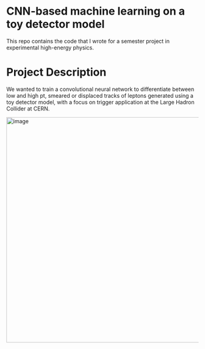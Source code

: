 
# CNN-based machine learning on a toy detector model
This repo contains the code that I wrote for a semester project in experimental high-energy physics. 

# Project Description
We wanted to train a convolutional neural network to differentiate between low and high pt, smeared or displaced
tracks of leptons generated using a toy detector model, with a focus on trigger application at the Large Hadron Collider at CERN.

<img width="1748" height="591" alt="image" src="https://github.com/user-attachments/assets/5a46118d-bd6e-4e4a-afc3-96dcaa07f624" />


